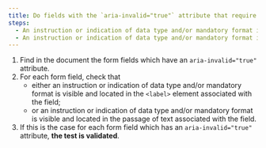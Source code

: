 ```yaml
---
title: Do fields with the `aria-invalid="true"` attribute that require a mandatory data type and/or format meet one of these conditions?
steps:
  - An instruction or indication of data type and/or mandatory format is visible and located in the `<label>` tag associated with the field.
  - An instruction or indication of data type and/or mandatory format is visible and located in the [passage of text](#passage-of-text-linked-by-aria-labelledby-or-aria-describedby) associated with the field.
---
```


1. Find in the document the form fields which have an `aria-invalid="true"` attribute.
2. For each form field, check that
   - either an instruction or indication of data type and/or mandatory format is visible and located in the `<label>` element associated with the field;
   - or an instruction or indication of data type and/or mandatory format is visible and located in the passage of text associated with the field.
3. If this is the case for each form field which has an `aria-invalid="true"` attribute, **the test is validated**.
